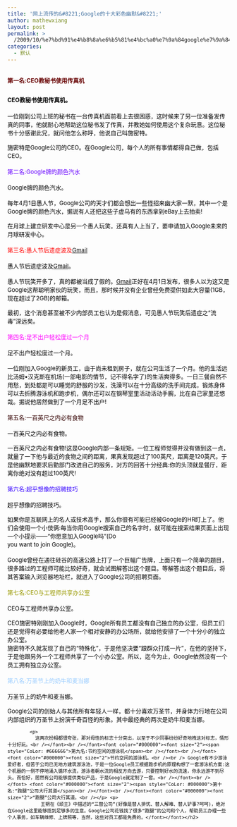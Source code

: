 ```yaml
---
title: '网上流传的&#8221;Google的十大彩色幽默&#8221;'
author: mathewxiang
layout: post
permalink: >
  /2009/10/%e7%bd%91%e4%b8%8a%e6%b5%81%e4%bc%a0%e7%9a%84google%e7%9a%84%e5%8d%81%e5%a4%a7%e5%bd%a9%e8%89%b2%e5%b9%bd%e9%bb%98/
categories:
  - 默认
---
```

## <font color="#000000"><font size="2"><span style="CoLor: #660000">第一名:CEO教秘书使用传真机</span><br /></font><br /></font><font color="#000000"><font size="2">CEO教秘书使用传真机。<br /></p> <p>
  一位刚到公司上班的秘书在一台传真机面前看上去很困惑，这时候来了另一位准备发传真的同事，他就耐心地帮助这位秘书发了传真，并教她如何使用这个复杂玩意。这位秘书十分感谢此兄，就问他怎么称呼，他说自己叫施密特。<br />
</p>

<p>
  施密特是Google公司的CEO。在Google公司，每个人的所有事情都得自己做，包括CEO。<br /></font><br /></font><font color="#000000"><font size="2"><span style="CoLor: #6600ff">第二名:Google牌的颜色汽水</span><br /></font><br /></font><font color="#000000"><font size="2">Google牌的颜色汽水。<br /><br /> 每年4月1日愚人节，Google公司的天才们都会想出一些怪招来幽大家一默，其中一个是Google牌的颜色汽水，据说有人还把这些子虚乌有的东西拿到eBay上去拍卖!<br /></p> <p>
    在月球上建立研发中心是另一个愚人玩笑，还真有人上当了，要申请加入Google未来的月球研发中心。<br /></font><br /><span style="CoLor: #ff0000"><font size="2">第三名:愚人节后遗症波及</font><a href="http://mail.google.com/" target="_blank"><font size="2">Gmail</font></a></span><br /><br /><font size="2">愚人节后遗症波及</font></font><a href="http://mail.google.com/" target="_blank"><font color="#000000" size="2">Gmail</font></a><font color="#000000" size="2">。<br /><br /> 愚人节玩笑开多了，真的都被当成了假的。</font><a href="http://mail.google.com/" target="_blank"><font color="#000000" size="2">Gmail</font></a><font color="#000000"><font size="2">正好在4月1日发布，很多人以为这又是Google这帮聪明家伙的玩笑，而且，那时候并没有企业曾经免费提供如此大容量(1GB，现在超过了2GB)的邮箱。<br /></p> <p>
      最初，这个消息甚至被不少内部员工也认为是假消息，可见愚人节玩笑后遗症之“流毒”深远矣。<br /></font><br /></font><font color="#000000"><font size="2"><span style="CoLor: #ff00ff">第四名:足不出户轻松度过一个月</span><br /></font><br /></font><font color="#000000"><font size="2">足不出户轻松度过一个月。<br /><br /> 一位刚加入Google的新员工，由于尚未租到房子，就在公司生活了一个月。他的生活远比汤姆•汉克斯在机场(一部电影的情节，记不得名字了)的生活爽得多。一日三餐自然不用愁，到处都是可以睡觉的舒服的沙发，洗澡可以在十分高级的洗手间完成，锻炼身体可以去折腾游泳机和跑步机，偶尔还可以在钢琴室里活动活动手腕，比在自己家里还悠哉。据说他居然做到了一个月足不出户!<br /></font><br /></font><font color="#000000"><font size="2"><span style="CoLor: #330000">第五名:一百英尺之内必有食物</span><br /></font><br /></font><font color="#000000"><font size="2">一百英尺之内必有食物。<br /></p> <p>
        一百英尺之内必有食物!这是Google内部一条规矩。一位工程师觉得并没有做到这一点，就量了一下他与最近的食物之间的距离，果真发现超过了100英尺，距离是120英尺。于是他幽默地要求后勤部门改进自己的服务，对方的回答十分经典:你的头顶就是餐厅，距离你绝对没有超过100英尺!<br /></font><br /></font> <font color="#000000"><font size="2"><span style="CoLor: #3300ff">第六名:超乎想像的招聘技巧</span><br /></font><br /></font><font color="#000000"><font size="2">超乎想像的招聘技巧。<br /></p> <p>
          如果你是互联网上的名人或技术高手，那么你很有可能已经被Google的HR盯上了。他们会使用一个小伎俩:每当你用Google搜索自己的名字时，就可能在搜索结果页面上出现一个小提示――“你愿意加入Google吗”(Do<br /> you want to join Google)。<br /><br /> Google曾经在通往硅谷的高速公路上打了一个巨幅广告牌，上面只有一个简单的题目，很多路过的工程师可能比较好奇，就会试图解答出这个题目。等解答出这个题目后，将其答案输入浏览器地址栏，就进入了Google公司的招聘页面。<br /></font><br /></font><font color="#000000"><font size="2"><span style="CoLor: #999900">第七名:CEO与工程师共享办公室</span><br /></font><br /></font><font color="#000000"><font size="2">CEO与工程师共享办公室。<br /></p> <p>
            CEO施密特刚刚加入Google时，Google所有员工都没有自己独立的办公室，但员工们还是觉得有必要给他老人家一个相对安静的办公场所，就给他安排了一个十分小的独立办公室。<br /> 施密特不久就发现了自己的“特殊化”，于是他坚决要“跟群众打成一片”，在他的坚持下，于是他跟另外一个工程师共享了一个小办公室。所以，迄今为止，Google依然没有一个员工拥有独立办公室。<br /></font><br /></font><font color="#000000"><font size="2"><span style="CoLor: #99ccff">第八名:万圣节上的奶牛和麦当娜</span><br /></font><br /></font><font color="#000000"><font size="2">万圣节上的奶牛和麦当娜。<br /></p> <p>
              Google公司的创始人与其他所有年轻人一样，都十分喜欢万圣节，并身体力行地在公司内部组织的万圣节上扮演千奇百怪的形象。其中最经典的两次是奶牛和麦当娜。<br />
            </p>
            
            <p>
              这两次扮相都很夸张，那对母性的标志十分突出，以至于不少同事纷纷好奇地拽这对标志，情形十分好玩。<br /></font><br /></font><font color="#000000"><font size="2"><span style="CoLor: #666666">第九名:节约空间的游泳机</span><br /></font><br /></font><font color="#000000"><font size="2">节约空间的游泳机。<br /><br /> Google有不少游泳爱好者，但苦于公司已无地方建筑游泳池，于是一位Google员工根据跑步机的原理构想了一套游泳机方案:这个机器的一侧不停地涌入循环水流，游泳者朝水流的相反方向去游，只要控制好水的流速，你永远游不到尽头。而恰好，居然有公司能够提供类似产品，于是Google就定制了一套。<br /></font><br /></font> <font color="#000000"><font size="2"><span style="CoLor: #000000">第十名:“跑腿”公司大行其道</span><br /></font><br /></font><font color="#000000"><font size="2">“跑腿”公司大行其道。<br /></p> <p>
                王朔在《顽主》中描述的“三替公司”(好像是替人排忧、替人解难、替人铲事?呵呵)，绝对在Google这里能够揽到足够多的生意。Google公司花钱找了很多“跑腿”的公司和个人，帮助员工办理一些个人事务，如车辆维修、上牌照等，当然，这些对员工都是免费的。</font></font></h2>